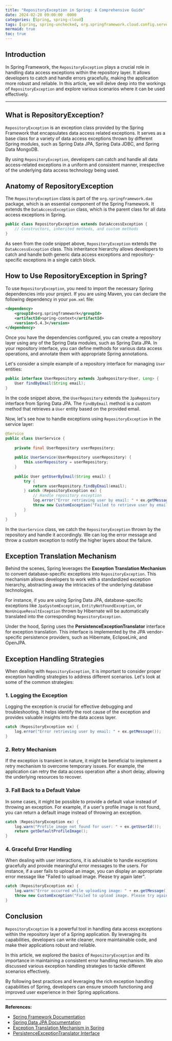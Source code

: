```yaml
---
title: "RepositoryException in Spring: A Comprehensive Guide"
date: 2024-02-20 09:00:00 -0000
categories: [Spring, spring-cloud]
tags: [spring, spring-unchecked, org.springframework.cloud.config.server.environment]
mermaid: true
toc: true
---
```



## Introduction

In Spring Framework, the `RepositoryException` plays a crucial role in handling data access exceptions within the repository layer. It allows developers to catch and handle errors gracefully, making the application more robust and reliable. In this article, we will delve deep into the workings of `RepositoryException` and explore various scenarios where it can be used effectively.

---

## What is RepositoryException?

`RepositoryException` is an exception class provided by the Spring Framework that encapsulates data access related exceptions. It serves as a base class for a variety of data access exceptions thrown by different Spring modules, such as Spring Data JPA, Spring Data JDBC, and Spring Data MongoDB.

By using `RepositoryException`, developers can catch and handle all data access-related exceptions in a uniform and consistent manner, irrespective of the underlying data access technology being used.

## Anatomy of RepositoryException

The `RepositoryException` class is part of the `org.springframework.dao` package, which is an essential component of the Spring Framework. It extends the `DataAccessException` class, which is the parent class for all data access exceptions in Spring.

```java
public class RepositoryException extends DataAccessException {
    // Constructors, inherited methods, and custom methods
}
```

As seen from the code snippet above, `RepositoryException` extends the `DataAccessException` class. This inheritance hierarchy allows developers to catch and handle both generic data access exceptions and repository-specific exceptions in a single catch block.

## How to Use RepositoryException in Spring?

To use `RepositoryException`, you need to import the necessary Spring dependencies into your project. If you are using Maven, you can declare the following dependency in your `pom.xml` file:

```xml
<dependency>
    <groupId>org.springframework</groupId>
    <artifactId>spring-context</artifactId>
    <version>5.4.3</version>
</dependency>
```

Once you have the dependencies configured, you can create a repository layer using any of the Spring Data modules, such as Spring Data JPA. In your repository interface, you can define methods for various data access operations, and annotate them with appropriate Spring annotations.

Let's consider a simple example of a repository interface for managing `User` entities:

```java
public interface UserRepository extends JpaRepository<User, Long> {
    User findByEmail(String email);
}
```

In the code snippet above, the `UserRepository` extends the `JpaRepository` interface from Spring Data JPA. The `findByEmail` method is a custom method that retrieves a `User` entity based on the provided email.

Now, let's see how to handle exceptions using `RepositoryException` in the service layer:

```java
@Service
public class UserService {
    
    private final UserRepository userRepository;
  
    public UserService(UserRepository userRepository) {
        this.userRepository = userRepository;
    }
  
    public User getUserByEmail(String email) {
        try {
            return userRepository.findByEmail(email);
        } catch (RepositoryException ex) {
            // Handle repository exception
            log.error("Error retrieving user by email: " + ex.getMessage());
            throw new CustomException("Failed to retrieve user by email");
        }
    }
}
```

In the `UserService` class, we catch the `RepositoryException` thrown by the repository and handle it accordingly. We can log the error message and throw a custom exception to notify the higher layers about the failure.

## Exception Translation Mechanism

Behind the scenes, Spring leverages the **Exception Translation Mechanism** to convert database-specific exceptions into `RepositoryException`. This mechanism allows developers to work with a standardized exception hierarchy, abstracting away the intricacies of the underlying database technologies.

For instance, if you are using Spring Data JPA, database-specific exceptions like `JpaSystemException`, `EntityNotFoundException`, or `NonUniqueResultException` thrown by Hibernate will be automatically translated into the corresponding `RepositoryException`.

Under the hood, Spring uses the **PersistenceExceptionTranslator** interface for exception translation. This interface is implemented by the JPA vendor-specific persistence providers, such as Hibernate, EclipseLink, and OpenJPA.

## Exception Handling Strategies

When dealing with `RepositoryException`, it is important to consider proper exception handling strategies to address different scenarios. Let's look at some of the common strategies:

### 1. Logging the Exception

Logging the exception is crucial for effective debugging and troubleshooting. It helps identify the root cause of the exception and provides valuable insights into the data access layer.

```java
catch (RepositoryException ex) {
    log.error("Error retrieving user by email: " + ex.getMessage());
}
```

### 2. Retry Mechanism

If the exception is transient in nature, it might be beneficial to implement a retry mechanism to overcome temporary issues. For example, the application can retry the data access operation after a short delay, allowing the underlying resources to recover.

### 3. Fall Back to a Default Value

In some cases, it might be possible to provide a default value instead of throwing an exception. For example, if a user's profile image is not found, you can return a default image instead of throwing an exception.

```java
catch (RepositoryException ex) {
    log.warn("Profile image not found for user: " + ex.getUserId());
    return getDefaultProfileImage();
}
```

### 4. Graceful Error Handling

When dealing with user interactions, it is advisable to handle exceptions gracefully and provide meaningful error messages to the users. For instance, if a user fails to upload an image, you can display an appropriate error message like "Failed to upload image. Please try again later".

```java
catch (RepositoryException ex) {
    log.warn("Error occurred while uploading image: " + ex.getMessage());
    throw new CustomException("Failed to upload image. Please try again later");
}
```

## Conclusion

`RepositoryException` is a powerful tool in handling data access exceptions within the repository layer of a Spring application. By leveraging its capabilities, developers can write cleaner, more maintainable code, and make their applications robust and reliable.

In this article, we explored the basics of `RepositoryException` and its importance in maintaining a consistent error handling mechanism. We also discussed various exception handling strategies to tackle different scenarios effectively.

By following best practices and leveraging the rich exception handling capabilities of Spring, developers can ensure smooth functioning and improved user experience in their Spring applications.

---

**References:**

- [Spring Framework Documentation](https://docs.spring.io/spring-framework/docs/current/reference/html/index.html)
- [Spring Data JPA Documentation](https://docs.spring.io/spring-data/jpa/docs/current/reference/html/#reference)
- [Exception Translation Mechanism in Spring](https://docs.spring.io/spring-framework/docs/current/reference/html/data-access.html#dao-exceptions)
- [PersistenceExceptionTranslator Interface](https://docs.spring.io/spring-framework/docs/current/javadoc-api/org/springframework/dao/support/PersistenceExceptionTranslator.html)